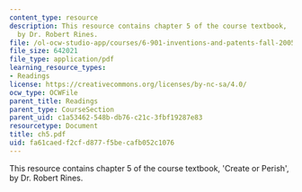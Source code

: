```yaml
---
content_type: resource
description: This resource contains chapter 5 of the course textbook, 'Create or Perish',
  by Dr. Robert Rines.
file: /ol-ocw-studio-app/courses/6-901-inventions-and-patents-fall-2005/fa61caedf2cfd877f5becafb052c1076_ch5.pdf
file_size: 642021
file_type: application/pdf
learning_resource_types:
- Readings
license: https://creativecommons.org/licenses/by-nc-sa/4.0/
ocw_type: OCWFile
parent_title: Readings
parent_type: CourseSection
parent_uid: c1a53462-548b-db76-c21c-3fbf19287e83
resourcetype: Document
title: ch5.pdf
uid: fa61caed-f2cf-d877-f5be-cafb052c1076
---
```

This resource contains chapter 5 of the course textbook, 'Create or Perish', by Dr. Robert Rines.